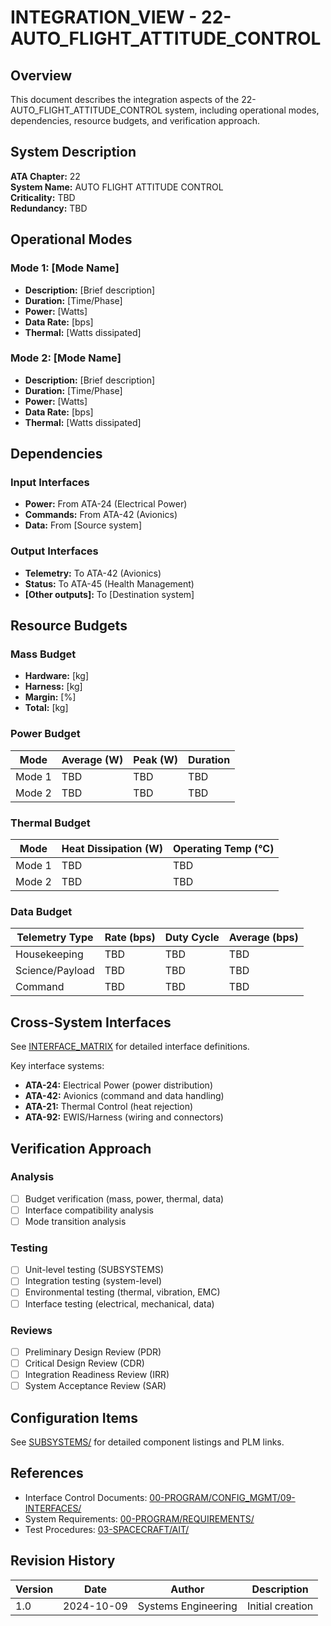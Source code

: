 # INTEGRATION_VIEW - 22-AUTO_FLIGHT_ATTITUDE_CONTROL

## Overview

This document describes the integration aspects of the 22-AUTO_FLIGHT_ATTITUDE_CONTROL system, including operational modes, dependencies, resource budgets, and verification approach.

## System Description

**ATA Chapter:** 22  
**System Name:** AUTO FLIGHT ATTITUDE CONTROL  
**Criticality:** TBD  
**Redundancy:** TBD

## Operational Modes

### Mode 1: [Mode Name]
- **Description:** [Brief description]
- **Duration:** [Time/Phase]
- **Power:** [Watts]
- **Data Rate:** [bps]
- **Thermal:** [Watts dissipated]

### Mode 2: [Mode Name]
- **Description:** [Brief description]
- **Duration:** [Time/Phase]
- **Power:** [Watts]
- **Data Rate:** [bps]
- **Thermal:** [Watts dissipated]

## Dependencies

### Input Interfaces
- **Power:** From ATA-24 (Electrical Power)
- **Commands:** From ATA-42 (Avionics)
- **Data:** From [Source system]

### Output Interfaces
- **Telemetry:** To ATA-42 (Avionics)
- **Status:** To ATA-45 (Health Management)
- **[Other outputs]:** To [Destination system]

## Resource Budgets

### Mass Budget
- **Hardware:** [kg]
- **Harness:** [kg]
- **Margin:** [%]
- **Total:** [kg]

### Power Budget
| Mode | Average (W) | Peak (W) | Duration |
|------|-------------|----------|----------|
| Mode 1 | TBD | TBD | TBD |
| Mode 2 | TBD | TBD | TBD |

### Thermal Budget
| Mode | Heat Dissipation (W) | Operating Temp (°C) |
|------|---------------------|---------------------|
| Mode 1 | TBD | TBD |
| Mode 2 | TBD | TBD |

### Data Budget
| Telemetry Type | Rate (bps) | Duty Cycle | Average (bps) |
|----------------|------------|------------|---------------|
| Housekeeping | TBD | TBD | TBD |
| Science/Payload | TBD | TBD | TBD |
| Command | TBD | TBD | TBD |

## Cross-System Interfaces

See [INTERFACE_MATRIX](./INTERFACE_MATRIX/) for detailed interface definitions.

Key interface systems:
- **ATA-24:** Electrical Power (power distribution)
- **ATA-42:** Avionics (command and data handling)
- **ATA-21:** Thermal Control (heat rejection)
- **ATA-92:** EWIS/Harness (wiring and connectors)

## Verification Approach

### Analysis
- [ ] Budget verification (mass, power, thermal, data)
- [ ] Interface compatibility analysis
- [ ] Mode transition analysis

### Testing
- [ ] Unit-level testing (SUBSYSTEMS)
- [ ] Integration testing (system-level)
- [ ] Environmental testing (thermal, vibration, EMC)
- [ ] Interface testing (electrical, mechanical, data)

### Reviews
- [ ] Preliminary Design Review (PDR)
- [ ] Critical Design Review (CDR)
- [ ] Integration Readiness Review (IRR)
- [ ] System Acceptance Review (SAR)

## Configuration Items

See [SUBSYSTEMS/](./SUBSYSTEMS/) for detailed component listings and PLM links.

## References

- Interface Control Documents: [00-PROGRAM/CONFIG_MGMT/09-INTERFACES/](../../../../../../../../../00-PROGRAM/CONFIG_MGMT/09-INTERFACES/)
- System Requirements: [00-PROGRAM/REQUIREMENTS/](../../../../../../../../../00-PROGRAM/REQUIREMENTS/)
- Test Procedures: [03-SPACECRAFT/AIT/](../../../../../../../AIT/)

## Revision History

| Version | Date | Author | Description |
|---------|------|--------|-------------|
| 1.0 | 2024-10-09 | Systems Engineering | Initial creation |

